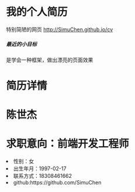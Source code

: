 # 我的个人简历
特别简陋的网页 http://SimuChen.github.io/cv<br>
<h5>最近的小目标</h5>是学会一种框架，做出漂亮的页面效果

# 简历详情
<h1>陈世杰</h1>
<h1>求职意向：前端开发工程师</h1>
<li>性别：女</li>
<li>出生年月：1997-02-17</li>
<li>联系方式：18308461662</li>
<li>github:https://github.com/SimuChen</li>

